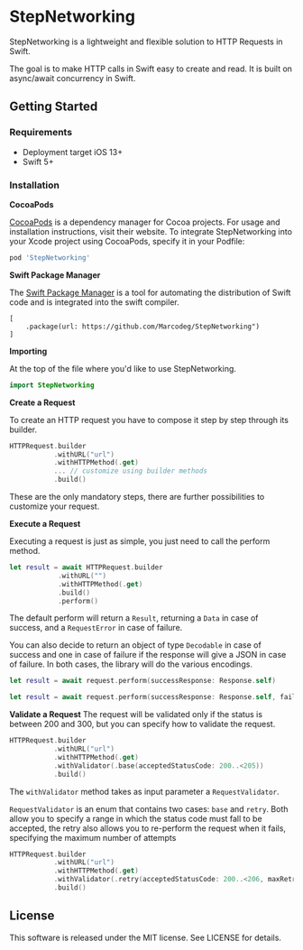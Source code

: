 # StepNetworking

StepNetworking is a lightweight and flexible solution to HTTP Requests in Swift.

The goal is to make HTTP calls in Swift easy to create and read. It is built on async/await concurrency in Swift. 

## Getting Started

### Requirements

* Deployment target iOS 13+
* Swift 5+

### Installation

**CocoaPods**

[CocoaPods](https://cocoapods.org) is a dependency manager for Cocoa projects. For usage and installation instructions, visit their website. To integrate StepNetworking into your Xcode project using CocoaPods, specify it in your Podfile:

```ruby
pod 'StepNetworking'
```

**Swift Package Manager**

The [Swift Package Manager](https://swift.org/package-manager/) is a tool for automating the distribution of Swift code and is integrated into the swift compiler.


```dependencies: 
[
    .package(url: https://github.com/Marcodeg/StepNetworking")
]
```

**Importing**

At the top of the file where you'd like to use StepNetworking.

```swift
import StepNetworking 
```

**Create a Request**

To create an HTTP request you have to compose it step by step through its builder.

```swift
HTTPRequest.builder
           .withURL("url")
           .withHTTPMethod(.get)
           ... // customize using builder methods
           .build()
```
These are the only mandatory steps, there are further possibilities to customize your request.

**Execute a Request**

Executing a request is just as simple, you just need to call the perform method.

```swift
let result = await HTTPRequest.builder
            .withURL("")
            .withHTTPMethod(.get)
            .build()
            .perform()
```
The default perform will return a `Result`, returning a `Data` in case of success, and a `RequestError` in case of failure.

You can also decide to return an object of type `Decodable` in case of success and one in case of failure if the response will give a JSON in case of failure. In both cases, the library will do the various encodings.

```swift
let result = await request.perform(successResponse: Response.self)
```

```swift
let result = await request.perform(successResponse: Response.self, failureResponse: FailureResponse.self)
```

**Validate a Request**
The request will be validated only if the status is between 200 and 300, but you can specify how to validate the request.

```swift
HTTPRequest.builder
           .withURL("url")
           .withHTTPMethod(.get)
           .withValidator(.base(acceptedStatusCode: 200..<205))
           .build()
```
The `withValidator` method takes as input parameter a `RequestValidator`.

`RequestValidator` is an enum that contains two cases: `base` and `retry`. Both allow you to specify a range in which the status code must fall to be accepted, the retry also allows you to re-perform the request when it fails, specifying the maximum number of attempts 

```swift
HTTPRequest.builder
           .withURL("url")
           .withHTTPMethod(.get)
           .withValidator(.retry(acceptedStatusCode: 200..<206, maxRetryCount: 3, delay: 1))
           .build()
```


## License
This software is released under the MIT license. See LICENSE for details.
